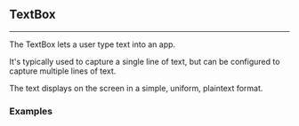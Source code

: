 ## TextBox

----

The TextBox lets a user type text into an app.

It's typically used to capture a single line of text, but can be configured to capture multiple lines of text.

The text displays on the screen in a simple, uniform, plaintext format.

### Examples
